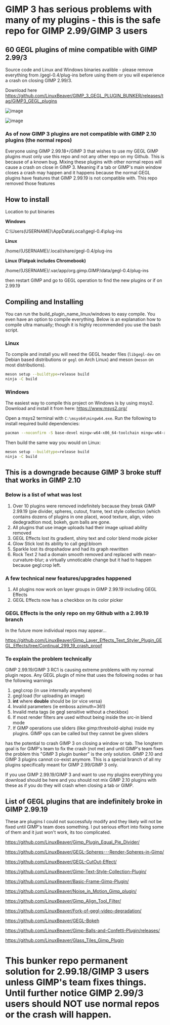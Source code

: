 # GIMP 3 has serious problems with many of my plugins - this is the safe repo for GIMP 2.99/GIMP 3 users

## 60 GEGL plugins of mine compatible with GIMP 2.99/3 

Source code and Linux and Windows binaries avalible - please remove everything from /gegl-0.4/plug-ins before using them or you will experience a crash on closing GIMP 2.99/3. 

Download here
https://github.com/LinuxBeaver/GIMP_3_GEGL_PLUGIN_BUNKER/releases/tag/GIMP3_GEGL_plugins

![image](https://github.com/user-attachments/assets/767ab0d8-adb1-486e-b0fc-eca5502738c1)


![image](https://github.com/LinuxBeaver/GIMP_3_GEGL_PLUGIN_BUNKER/assets/78667207/a8cf1f6d-3eb2-47bc-879e-44966ea6baa9)


### As of now GIMP 3 plugins are not compatible with GIMP 2.10 plugins (the normal repos)

Everyone using GIMP 2.99.18+/GIMP 3 that wishes to use my GEGL GIMP plugins must only use this repo and not any other repo on my Github. This is because of a known bug. Mixing these plugins with other normal repos will cause a crash on close in GIMP 3.  Meaning if a tab or GIMP's main window closes a crash may happen and it happens because the normal GEGL plugins have features that GIMP 2.99.19 is not compatible with. This repo removed those features


## How to install

Location to put binaries 

**Windows**

 C:\Users\(USERNAME)\AppData\Local\gegl-0.4\plug-ins
 
 **Linux** 

 /home/(USERNAME)/.local/share/gegl-0.4/plug-ins

**Linux (Flatpak includes Chromebook)**

 /home/(USERNAME)/.var/app/org.gimp.GIMP/data/gegl-0.4/plug-ins

then restart GIMP and go to GEGL operation to find the new plugins or if on 2.99.19 



## Compiling and Installing

You can run the build_plugin_name_linux/windows to easy compile. You even have an option to compile everything.
Below is an explanation how to compile ultra manually; though it is highly recommended you use the bash script.

### Linux

To compile and install you will need the GEGL header files (`libgegl-dev` on
Debian based distributions or `gegl` on Arch Linux) and meson (`meson` on
most distributions).

```bash
meson setup --buildtype=release build
ninja -C build

```


### Windows

The easiest way to compile this project on Windows is by using msys2.  Download
and install it from here: https://www.msys2.org/

Open a msys2 terminal with `C:\msys64\mingw64.exe`.  Run the following to
install required build dependencies:

```bash
pacman --noconfirm -S base-devel mingw-w64-x86_64-toolchain mingw-w64-x86_64-meson mingw-w64-x86_64-gegl
```

Then build the same way you would on Linux:

```bash
meson setup --buildtype=release build
ninja -C build
```

## This is a downgrade because GIMP 3 broke stuff that works in GIMP 2.10

### Below is a list of what was lost

1. Over 10 plugins were removed indefinitely because they break GIMP 2.99.19 (pie divider, spheres, cutout, frame, text style collection (which contains dozens of plugins in one place), wood texture, align, video dedegradtion mod, bokeh, gum balls are gone.   
2. All plugins that use image uploads had their image upload ability removed
3. GEGL Effects lost its gradient, shiny text and color blend mode picker
4. Glow Stick lost its ability to call gegl:bloom
5. Sparkle lost its dropshadow and had its graph rewritten
6. Rock Text 2 had a domain smooth removed and replaced with mean-curvature-blur; a virtually unnoticable change but it had to happen because gegl:crop left.

### A few technical new features/upgrades happened

1. All plugins now work on layer groups in GIMP 2.99.19 including GEGL Effects
2. GEGL Effects now has a checkbox on its color picker

### GEGL Effects is the only repo on my Github with a 2.99.19 branch

In the future more individual repos may appear...

https://github.com/LinuxBeaver/Gimp_Layer_Effects_Text_Styler_Plugin_GEGL_Effects/tree/Continual_299_19_crash_proof
   

### To explain the problem technically

GIMP 2.99.19/GIMP 3 RC1 is causing extreme problems with my normal plugin repos. Any GEGL plugin of mine that uses the following nodes or has the following warnings

1. gegl:crop (in use internally anywhere) 
2. gegl:load (for uploading an image)
3. **int** where **double** should be (or vice versa)
4. Invalid parameters (ie emboss azimuth=361)
5. Invalid meta tags (ie gegl sensitive without a checkbox)
6. If most render filters are used without being inside the src-in blend mode
7. If GIMP operations use sliders (like gimp:threshold-alpha) inside my plugins. GIMP ops can be called but they cannot be given sliders

has the potential to crash GIMP 3 on closing a window or tab. The longterm goal is for GIMP's team to fix the crash (not me) and until GIMP's team fixes the problem this "GIMP 3 plugin bunker" is the only solution.  GIMP 2.10 and GIMP 3 plugins cannot co-exist anymore.  This is a special branch of all my plugins specifically meant for GIMP 2.99/GIMP 3 only. 

If you use GIMP 2.99.19/GIMP 3 and want to use my plugins everything you download should be here and you should not mix GIMP 2.10 plugins with these as if you do they will crash when closing a tab or GIMP.

## List of GEGL plugins that are indefinitely broke in GIMP 2.99.19

These are plugins I could not successfuly modify and they likely will not be fixed until GIMP's team does something. I put serious effort into fixing some of them and it just won't work, its too complicated.

https://github.com/LinuxBeaver/Gimp_Plugin_Equal_Pie_Divider/

https://github.com/LinuxBeaver/GEGL-Spheres---Render-Spheres-in-Gimp/

https://github.com/LinuxBeaver/GEGL-CutOut-Effect/

https://github.com/LinuxBeaver/Gimp-Text-Style-Collection-Plugin/

https://github.com/LinuxBeaver/Basic-Frame-Gimp-Plugin/

https://github.com/LinuxBeaver/Noise_in_Motion_Gimp_plugin/

https://github.com/LinuxBeaver/Gimp_Align_Tool_Filter/

https://github.com/LinuxBeaver/Fork-of-gegl-video-degradation/

https://github.com/LinuxBeaver/GEGL-Bokeh

https://github.com/LinuxBeaver/Gimp-Balls-and-Confetti-Plugin/releases/

https://github.com/LinuxBeaver/Glass_Tiles_Gimp_Plugin


# This bunker repo permanent solution for 2.99.18/GIMP 3 users unless GIMP's team fixes things. Until further notice GIMP 2.99/3 users should NOT use normal repos or the crash will happen. 
